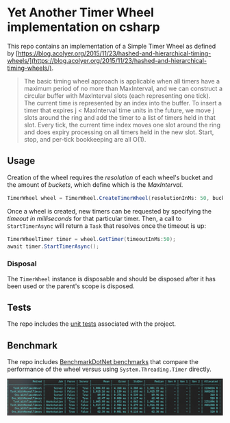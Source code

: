 # Yet Another Timer Wheel implementation on csharp

This repo contains an implementation of a Simple Timer Wheel as defined by [https://blog.acolyer.org/2015/11/23/hashed-and-hierarchical-timing-wheels/](https://blog.acolyer.org/2015/11/23/hashed-and-hierarchical-timing-wheels/).

> The basic timing wheel approach is applicable when all timers have a maximum period of no more than MaxInterval, and we can construct a circular buffer with MaxInterval slots (each representing one tick). The current time is represented by an index into the buffer. To insert a timer that expires j < MaxInterval time units in the future, we move j slots around the ring and add the timer to a list of timers held in that slot. Every tick, the current time index moves one slot around the ring and does expiry processing on all timers held in the new slot. Start, stop, and per-tick bookkeeping are all O(1).

## Usage

Creation of the wheel requires the *resolution* of each wheel's bucket and the amount of *buckets*, which define which is the *MaxInterval*.

```csharp
TimerWheel wheel = TimerWheel.CreateTimerWheel(resolutionInMs: 50, buckets: 20);
```

Once a wheel is created, new timers can be requested by specifying the *timeout in milliseconds* for that particular timer. Then, a call to `StartTimerAsync` will return a `Task` that resolves once the timeout is up:

```csharp
TimerWheelTimer timer = wheel.GetTimer(timeoutInMs:50);
await timer.StartTimerAsync();
```

### Disposal

The `TimerWheel` instance is disposable and should be disposed after it has been used or the parent's scope is disposed.

## Tests

The repo includes the [unit tests](./test) associated with the project.

## Benchmark

The repo includes [BenchmarkDotNet benchmarks](./perf) that compare the performance of the wheel versus using `System.Threading.Timer` directly.

![Benchmark results](./img/perfresults.png)
